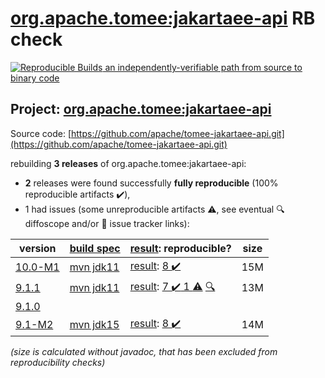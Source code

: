 [org.apache.tomee:jakartaee-api](https://central.sonatype.com/artifact/org.apache.tomee/jakartaee-api/versions) RB check
=======

[![Reproducible Builds](https://reproducible-builds.org/images/logos/rb.svg) an independently-verifiable path from source to binary code](https://reproducible-builds.org/)

## Project: [org.apache.tomee:jakartaee-api](https://central.sonatype.com/artifact/org.apache.tomee/jakartaee-api/versions)

Source code: [https://github.com/apache/tomee-jakartaee-api.git](https://github.com/apache/tomee-jakartaee-api.git)

rebuilding **3 releases** of org.apache.tomee:jakartaee-api:
- **2** releases were found successfully **fully reproducible** (100% reproducible artifacts :heavy_check_mark:),
- 1 had issues (some unreproducible artifacts :warning:, see eventual :mag: diffoscope and/or :memo: issue tracker links):

| version | [build spec](/BUILDSPEC.md) | [result](https://reproducible-builds.org/docs/jvm/): reproducible? | size |
| -- | --------- | ------ | -- |
| [10.0-M1](https://central.sonatype.com/artifact/org.apache.tomee/jakartaee-api/10.0-M1/pom) | [mvn jdk11](jakartaee-api-10.0-M1.buildspec) | [result](jakartaee-api-10.0-M1.buildinfo): [8 :heavy_check_mark: ](jakartaee-api-10.0-M1.buildcompare) | 15M |
| [9.1.1](https://central.sonatype.com/artifact/org.apache.tomee/jakartaee-api/9.1.1/pom) | [mvn jdk11](jakartaee-api-9.1.1.buildspec) | [result](jakartaee-api-9.1.1.buildinfo): [7 :heavy_check_mark:  1 :warning:](jakartaee-api-9.1.1.buildcompare) [:mag:](jakartaee-api-9.1.1.diffoscope) | 13M |
| [9.1.0](https://central.sonatype.com/artifact/org.apache.tomee/jakartaee-api/9.1.0/pom) | | | |
| [9.1-M2](https://central.sonatype.com/artifact/org.apache.tomee/jakartaee-api/9.1-M2/pom) | [mvn jdk15](jakartaee-api-9.1-M2.buildspec) | [result](jakartaee-api-9.1-M2.buildinfo): [8 :heavy_check_mark: ](jakartaee-api-9.1-M2.buildcompare) | 14M |

<i>(size is calculated without javadoc, that has been excluded from reproducibility checks)</i>
